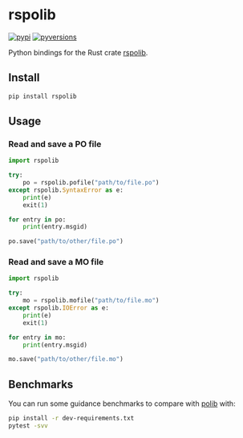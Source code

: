 # rspolib

[![pypi](https://img.shields.io/pypi/v/rspolib?logo=pypi&logoColor=white)](https://pypi.org/project/rspolib/) [![pyversions](https://img.shields.io/pypi/pyversions/rspolib?logo=python&logoColor=white)](https://pypi.org/project/rspolib/)

Python bindings for the Rust crate [rspolib].

## Install

```bash
pip install rspolib
```

## Usage

### Read and save a PO file

```python
import rspolib

try:
    po = rspolib.pofile("path/to/file.po")
except rspolib.SyntaxError as e:
    print(e)
    exit(1)

for entry in po:
    print(entry.msgid)

po.save("path/to/other/file.po")
```

### Read and save a MO file

```python
import rspolib

try:
    mo = rspolib.mofile("path/to/file.mo")
except rspolib.IOError as e:
    print(e)
    exit(1)

for entry in mo:
    print(entry.msgid)

mo.save("path/to/other/file.mo")
```

## Benchmarks

You can run some guidance benchmarks to compare with [polib] with:

```bash
pip install -r dev-requirements.txt
pytest -svv
```

[rspolib]: https://github.com/mondeja/rspolib
[polib]: https://github.com/izimobil/polib
